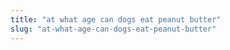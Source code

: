 ```yaml
---
title: "at what age can dogs eat peanut butter"
slug: "at-what-age-can-dogs-eat-peanut-butter"
---
```



